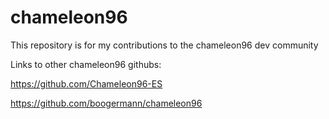 # chameleon96

This repository is for my contributions to the chameleon96 dev community

Links to other chameleon96 githubs:

https://github.com/Chameleon96-ES

https://github.com/boogermann/chameleon96
